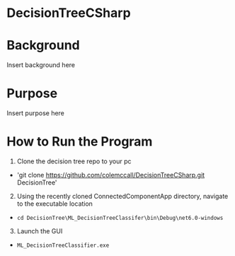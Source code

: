 # DecisionTreeCSharp

# Background
Insert background here

# Purpose
Insert purpose here

# How to Run the Program
1. Clone the decision tree repo to your pc
  - 'git clone https://github.com/colemccall/DecisionTreeCSharp.git DecisionTree'


2. Using the recently cloned ConnectedComponentApp directory, navigate to the executable location
  - `cd DecisionTree\ML_DecisionTreeClassifer\bin\Debug\net6.0-windows`


3. Launch the GUI
  - `ML_DecisionTreeClassifier.exe`
